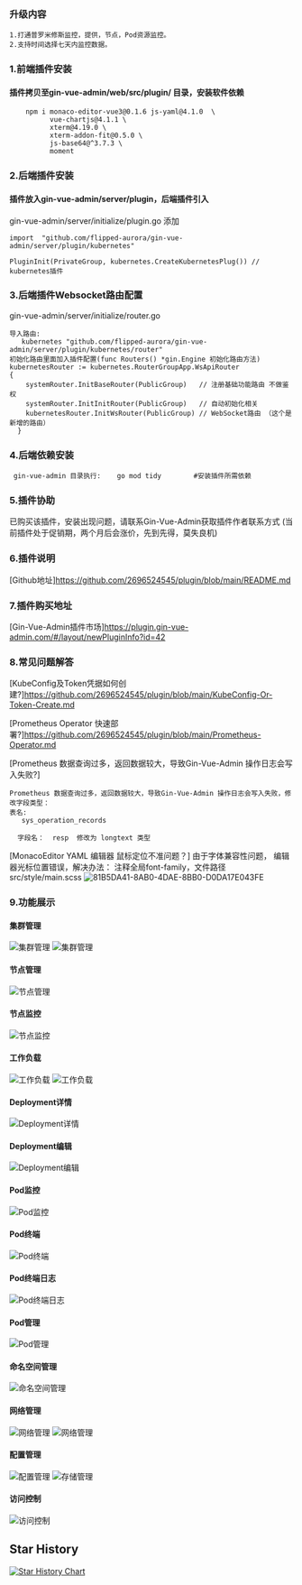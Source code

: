 ### 升级内容
```
1.打通普罗米修斯监控，提供，节点，Pod资源监控。
2.支持时间选择七天内监控数据。
```
### 1.前端插件安装
#### 插件拷贝至gin-vue-admin/web/src/plugin/ 目录，安装软件依赖
```
    npm i monaco-editor-vue3@0.1.6 js-yaml@4.1.0  \
          vue-chartjs@4.1.1 \
          xterm@4.19.0 \
          xterm-addon-fit@0.5.0 \
          js-base64@^3.7.3 \
          moment
```
### 2.后端插件安装
#### 插件放入gin-vue-admin/server/plugin，后端插件引入
gin-vue-admin/server/initialize/plugin.go 添加
```
import  "github.com/flipped-aurora/gin-vue-admin/server/plugin/kubernetes"

PluginInit(PrivateGroup, kubernetes.CreateKubernetesPlug()) // 
kubernetes插件
```
### 3.后端插件Websocket路由配置
gin-vue-admin/server/initialize/router.go
```
导入路由: 
   kubernetes "github.com/flipped-aurora/gin-vue-admin/server/plugin/kubernetes/router"
初始化路由里面加入插件配置(func Routers() *gin.Engine 初始化路由方法)
kubernetesRouter := kubernetes.RouterGroupApp.WsApiRouter 
{
    systemRouter.InitBaseRouter(PublicGroup)   // 注册基础功能路由 不做鉴权
    systemRouter.InitInitRouter(PublicGroup)   // 自动初始化相关
    kubernetesRouter.InitWsRouter(PublicGroup) // WebSocket路由 （这个是新增的路由）
  }
```
### 4.后端依赖安装
```
 gin-vue-admin 目录执行:    go mod tidy        #安装插件所需依赖
```

### 5.插件协助
已购买该插件，安装出现问题，请联系Gin-Vue-Admin获取插件作者联系方式 (当前插件处于促销期，两个月后会涨价，先到先得，莫失良机)

### 6.插件说明
[Github地址]https://github.com/2696524545/plugin/blob/main/README.md

### 7.插件购买地址
[Gin-Vue-Admin插件市场]https://plugin.gin-vue-admin.com/#/layout/newPluginInfo?id=42 

### 8.常见问题解答
[KubeConfig及Token凭据如何创建?]https://github.com/2696524545/plugin/blob/main/KubeConfig-Or-Token-Create.md

[Prometheus Operator 快速部署?]https://github.com/2696524545/plugin/blob/main/Prometheus-Operator.md

[Prometheus 数据查询过多，返回数据较大，导致Gin-Vue-Admin 操作日志会写入失败?]
```
Prometheus 数据查询过多，返回数据较大，导致Gin-Vue-Admin 操作日志会写入失败，修改字段类型：
表名:
   sys_operation_records
 
  字段名：  resp  修改为 longtext 类型

```
[MonacoEditor YAML 编辑器 鼠标定位不准问题？]
由于字体兼容性问题， 编辑器光标位置错误，解决办法：
注释全局font-family，文件路径 src/style/main.scss
![81B5DA41-8AB0-4DAE-8BB0-D0DA17E043FE](https://user-images.githubusercontent.com/5716348/221067415-735b0f41-406a-4678-a94d-b55add5a7b2c.png)


### 9.功能展示
#### 集群管理
![集群管理](https://github.com/2696524545/plugin/blob/main/clusters.png?raw=true)
![集群管理](https://github.com/2696524545/plugin/blob/main/clusters3.png?raw=true)
#### 节点管理
![节点管理](https://github.com/2696524545/plugin/blob/main/node.png?raw=true)
#### 节点监控
![节点监控](https://github.com/2696524545/plugin/blob/main/nodemonitor.png?raw=true)
#### 工作负载
![工作负载](https://github.com/2696524545/plugin/blob/main/workloads.png?raw=true)
![工作负载](https://github.com/2696524545/plugin/blob/main/workload-form.png?raw=true)
#### Deployment详情
![Deployment详情](https://github.com/2696524545/plugin/blob/main/DeploymentDetail.png?raw=true)
#### Deployment编辑
![Deployment编辑](https://github.com/2696524545/plugin/blob/main/resourceEdit.png?raw=true)
#### Pod监控
![Pod监控](https://github.com/2696524545/plugin/blob/main/podmonitor.png?raw=true)
#### Pod终端
![Pod终端](https://github.com/2696524545/plugin/blob/main/PodTerminal.png?raw=true)
#### Pod终端日志
![Pod终端日志](https://github.com/2696524545/plugin/blob/main/podlogs.png?raw=true)
#### Pod管理
![Pod管理](https://github.com/2696524545/plugin/blob/main/Pods.png?raw=true)
#### 命名空间管理
![命名空间管理](https://github.com/2696524545/plugin/blob/main/namespaces.png?raw=true)
#### 网络管理
![网络管理](https://github.com/2696524545/plugin/blob/main/networks.png?raw=true)
![网络管理](https://github.com/2696524545/plugin/blob/main/network-form.png?raw=true)
#### 配置管理
![配置管理](https://github.com/2696524545/plugin/blob/main/configs.png?raw=true)
![存储管理](https://github.com/2696524545/plugin/blob/main/storages.png?raw=true)
#### 访问控制
![访问控制](https://github.com/2696524545/plugin/blob/main/access.png?raw=true)


## Star History

[![Star History Chart](https://api.star-history.com/svg?repos=2696524545/plugin&type=Date)](https://star-history.com/#2696524545/plugin&Date)
